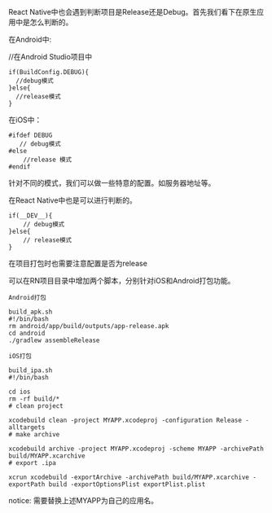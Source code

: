 React Native中也会遇到判断项目是Release还是Debug。首先我们看下在原生应用中是怎么判断的。

在Android中:

//在Android Studio项目中

    if(BuildConfig.DEBUG){
      //debug模式
    }else{
      //release模式
    }

在iOS中：

    #ifdef DEBUG
       // debug模式
    #else
        //release 模式
    #endif

针对不同的模式，我们可以做一些特意的配置。如服务器地址等。

在React Native中也是可以进行判断的。

    if(__DEV__){
        // debug模式
    }else{
        // release模式
    }

在项目打包时也需要注意配置是否为release

可以在RN项目目录中增加两个脚本，分别针对iOS和Android打包功能。

    Android打包

    build_apk.sh
    #!/bin/bash
    rm android/app/build/outputs/app-release.apk
    cd android
    ./gradlew assembleRelease

    iOS打包

    build_ipa.sh
    #!/bin/bash

    cd ios
    rm -rf build/*
    # clean project

    xcodebuild clean -project MYAPP.xcodeproj -configuration Release -alltargets
    # make archive

    xcodebuild archive -project MYAPP.xcodeproj -scheme MYAPP -archivePath build/MYAPP.xcarchive
    # export .ipa

    xcrun xcodebuild -exportArchive -archivePath build/MYAPP.xcarchive -exportPath build -exportOptionsPlist exportPlist.plist
notice: 需要替换上述MYAPP为自己的应用名。
